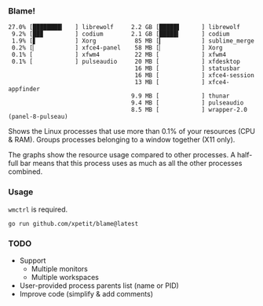 ### Blame!

```
27.0% [████████▎   ] librewolf     2.2 GB [█████▋      ] librewolf
 9.2% [██▉         ] codium        2.1 GB [█████▍      ] codium
 1.9% [▋           ] Xorg           85 MB [▎           ] sublime_merge
 0.2% [▏           ] xfce4-panel    58 MB [▏           ] Xorg
 0.1% [            ] xfwm4          22 MB [            ] xfwm4
 0.1% [            ] pulseaudio     20 MB [            ] xfdesktop
                                    16 MB [            ] statusbar
                                    16 MB [            ] xfce4-session
                                    13 MB [            ] xfce4-appfinder
                                   9.9 MB [            ] thunar
                                   9.4 MB [            ] pulseaudio
                                   8.5 MB [            ] wrapper-2.0 (panel-8-pulseau)
```

Shows the Linux processes that use more than 0.1% of your resources (CPU & RAM).
Groups processes belonging to a window together (X11 only).

The graphs show the resource usage compared to other processes.
A half-full bar means that this process uses as much as all the other processes combined.

### Usage

`wmctrl` is required.

```
go run github.com/xpetit/blame@latest
```

### TODO

- Support
  - Multiple monitors
  - Multiple workspaces
- User-provided process parents list (name or PID)
- Improve code (simplify & add comments)
